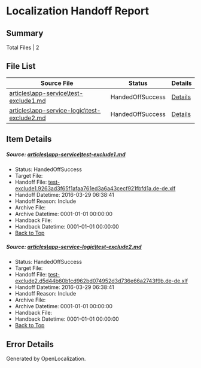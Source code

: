 # <a name='report-top'></a> Localization Handoff Report

## Summary
 Total Files | 2

## File List
 Source File | Status | Details 
 ----------- | ------ | ------- 
 [articles\app-service\test-exclude1.md](https://github.com/OpenLocalizationOrg/hyperV/blob/4f07654ea50042245526bfe837c82d85ecd2eaa1/articles/app-service/test-exclude1.md) | HandedOffSuccess | [Details](#a6ace9ea2c977266a32e8c7adbebb935c9b8cc0d589)
 [articles\app-service-logic\test-exclude2.md](https://github.com/OpenLocalizationOrg/hyperV/blob/4f07654ea50042245526bfe837c82d85ecd2eaa1/articles/app-service-logic/test-exclude2.md) | HandedOffSuccess | [Details](#274be36536dcc3e78fb284fec076961536eb7998532)

## Item Details
##### <a name='a6ace9ea2c977266a32e8c7adbebb935c9b8cc0d589'></a> Source: [articles\app-service\test-exclude1.md](https://github.com/OpenLocalizationOrg/hyperV/blob/4f07654ea50042245526bfe837c82d85ecd2eaa1/articles/app-service/test-exclude1.md)
* Status: HandedOffSuccess
* Target File: 
* Handoff File: [test-exclude1.9263ad3f65f1afaa761ed3a6a43cecf921fbfd1a.de-de.xlf](https://github.com/OpenLocalizationOrg/olhandoff/blob/e24b2b9df461f1877cbab6ea4db6dbecdf910e58/ol-handoff/OpenLocalizationOrg/hyperV.de-de/master/test-exclude1.9263ad3f65f1afaa761ed3a6a43cecf921fbfd1a.de-de.xlf)
* Handoff Datetime: 2016-03-29 06:38:41
* Handoff Reason: Include
* Archive File: 
* Archive Datetime: 0001-01-01 00:00:00
* Handback File: 
* Handback Datetime: 0001-01-01 00:00:00
* [Back to Top](#report-top)

##### <a name='274be36536dcc3e78fb284fec076961536eb7998532'></a> Source: [articles\app-service-logic\test-exclude2.md](https://github.com/OpenLocalizationOrg/hyperV/blob/4f07654ea50042245526bfe837c82d85ecd2eaa1/articles/app-service-logic/test-exclude2.md)
* Status: HandedOffSuccess
* Target File: 
* Handoff File: [test-exclude2.d5d44b60b1cd962bd074952d3d736e66a2743f9b.de-de.xlf](https://github.com/OpenLocalizationOrg/olhandoff/blob/e24b2b9df461f1877cbab6ea4db6dbecdf910e58/ol-handoff/OpenLocalizationOrg/hyperV.de-de/master/test-exclude2.d5d44b60b1cd962bd074952d3d736e66a2743f9b.de-de.xlf)
* Handoff Datetime: 2016-03-29 06:38:41
* Handoff Reason: Include
* Archive File: 
* Archive Datetime: 0001-01-01 00:00:00
* Handback File: 
* Handback Datetime: 0001-01-01 00:00:00
* [Back to Top](#report-top)


## Error Details

Generated by OpenLocalization.
